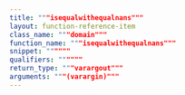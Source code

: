 ```yaml
---
title: """isequalwithequalnans"""
layout: function-reference-item
class_name: """domain"""
function_name: """isequalwithequalnans"""
snippet: """"""
qualifiers: """"""
return_type: """varargout"""
arguments: """(varargin)"""
---
```


